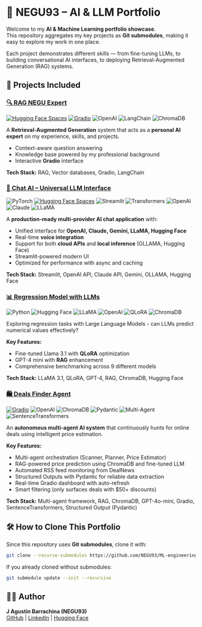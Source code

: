 # 🚀 NEGU93 – AI & LLM Portfolio

Welcome to my **AI & Machine Learning portfolio showcase**.  
This repository aggregates my key projects as **Git submodules**, making it easy to explore my work in one place.

Each project demonstrates different skills — from fine-tuning LLMs, to building conversational AI interfaces, to deploying Retrieval-Augmented Generation (RAG) systems.

## 📂 Projects Included

### [🔍 RAG NEGU Expert](https://github.com/NEGU93/rag-negu-expert)

[![Hugging Face Spaces](https://img.shields.io/badge/🤗%20Hugging%20Face-Spaces-blue)](https://huggingface.co/spaces/NEGU93/rag-negu-expert)
[![Gradio](https://img.shields.io/badge/Gradio-5.34.2-orange)](https://gradio.app/)
![OpenAI](https://img.shields.io/badge/OpenAI-GPT--4o--mini-green.svg)
![LangChain](https://img.shields.io/badge/LangChain-0.1+-blue.svg)
![ChromaDB](https://img.shields.io/badge/ChromaDB-Vector%20DB-orange.svg)

A **Retrieval-Augmented Generation** system that acts as a **personal AI expert** on my experience, skills, and projects.

- Context-aware question answering
- Knowledge base powered by my professional background
- Interactive **Gradio** interface

**Tech Stack:** RAG, Vector databases, Gradio, LangChain

### [🤖 Chat AI – Universal LLM Interface](https://github.com/NEGU93/chat_ai)

![PyTorch](https://img.shields.io/badge/PyTorch-2.0+-orange.svg)
[![Hugging Face Spaces](https://img.shields.io/badge/HuggingFace-Spaces-blue?logo=huggingface)](https://huggingface.co/spaces/NEGU93/chat_ai)
![Streamlit](https://img.shields.io/badge/streamlit-1.28+-red.svg)
![Transformers](https://img.shields.io/badge/🤗_Transformers-4.30+-yellow.svg)
![OpenAI](https://img.shields.io/badge/OpenAI-API-green.svg)
![Claude](https://img.shields.io/badge/Anthropic-Claude-blue.svg)
![LLaMA](https://img.shields.io/badge/🦙_LLaMA-3.1-purple.svg)

A **production-ready multi-provider AI chat application** with:
- Unified interface for **OpenAI, Claude, Gemini, LLaMA, Hugging Face**
- Real-time **voice integration**
- Support for both **cloud APIs** and **local inference** (OLLAMA, Hugging Face)
- Streamlit-powered modern UI
- Optimized for performance with async and caching

**Tech Stack:** Streamlit, OpenAI API, Claude API, Gemini, OLLAMA, Hugging Face

### [📊 Regression Model with LLMs](https://github.com/NEGU93/llm_regression)

![Python](https://img.shields.io/badge/python-3.8+-blue.svg)
![Hugging Face](https://img.shields.io/badge/🤗_Hugging_Face-Datasets-yellow.svg)
![LLaMA](https://img.shields.io/badge/🦙_LLaMA-3.1-purple.svg)
![OpenAI](https://img.shields.io/badge/OpenAI-GPT--4o--mini-green.svg)
![QLoRA](https://img.shields.io/badge/QLoRA-Fine--tuning-red.svg)
![ChromaDB](https://img.shields.io/badge/ChromaDB-Vector%20DB-orange.svg)


Exploring regression tasks with Large Language Models - can LLMs predict numerical values effectively?

**Key Features:**
- Fine-tuned Llama 3.1 with **QLoRA** optimization
- GPT-4 mini with **RAG** enhancement
- Comprehensive benchmarking across 9 different models

**Tech Stack:** LLaMA 3.1, QLoRA, GPT-4, RAG, ChromaDB, Hugging Face

### [🛍️ Deals Finder Agent](https://github.com/NEGU93/deals_finder_agent)

[![Gradio](https://img.shields.io/badge/Gradio-5.34.2-orange)](https://gradio.app/)
![OpenAI](https://img.shields.io/badge/OpenAI-GPT--4o--mini-green.svg)
![ChromaDB](https://img.shields.io/badge/ChromaDB-Vector%20DB-orange.svg)
![Pydantic](https://img.shields.io/badge/Pydantic-Structured%20Output-purple.svg)
![Multi-Agent](https://img.shields.io/badge/Multi--Agent-Framework-blue.svg)
![SentenceTransformers](https://img.shields.io/badge/🤗_SentenceTransformers-Embeddings-yellow.svg)

An **autonomous multi-agent AI system** that continuously hunts for online deals using intelligent price estimation.

**Key Features:**
- Multi-agent orchestration (Scanner, Planner, Price Estimator)
- RAG-powered price prediction using ChromaDB and fine-tuned LLM
- Automated RSS feed monitoring from DealNews
- Structured Outputs with Pydantic for reliable data extraction
- Real-time Gradio dashboard with auto-refresh
- Smart filtering (only surfaces deals with $50+ discounts)

**Tech Stack:** Multi-agent framework, RAG, ChromaDB, GPT-4o-mini, Gradio, SentenceTransformers, Structured Output (Pydantic)

## 🛠️ How to Clone This Portfolio

Since this repository uses **Git submodules**, clone it with:

```bash
git clone --recurse-submodules https://github.com/NEGU93/ML-engineering.git
```

If you already cloned without submodules:

```bash
git submodule update --init --recursive
```

## 👨‍💻 Author
**J Agustin Barrachina (NEGU93)**  
[GitHub](https://github.com/NEGU93) | [LinkedIn](https://www.linkedin.com/in/jose-agustin-barrachina/) | [Hugging Face](https://huggingface.co/NEGU93)








